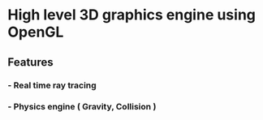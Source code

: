 # High level 3D graphics engine using OpenGL

## Features
### - Real time ray tracing
### - Physics engine ( Gravity, Collision )

